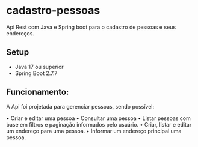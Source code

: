 # cadastro-pessoas
Api Rest com Java e Spring boot para o cadastro de pessoas e seus endereços.

## Setup
* Java 17 ou superior
* Spring Boot 2.7.7

## Funcionamento:
A Api foi projetada para gerenciar pessoas, sendo possível: 

  • Criar e editar uma pessoa
  •	Consultar uma pessoa
  •	Listar pessoas com base em filtros e paginação informados pelo usuário.
  •	Criar, listar e editar um endereço para uma pessoa.
  • Informar um endereço principal uma pessoa.  
